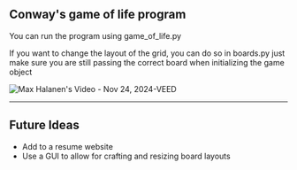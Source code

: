 
Conway's game of life program
-----------------------------

You can run the program using game_of_life.py

If you want to change the layout of the grid, you can do so in boards.py
just make sure you are still passing the correct board when initializing the game object

![Max Halanen's Video - Nov 24, 2024-VEED](https://github.com/user-attachments/assets/cbceb5bd-8b18-47fb-a758-a4a57c052796)

-----------------------------
Future Ideas
-----------------------------

- Add to a resume website
- Use a GUI to allow for crafting and resizing board layouts



